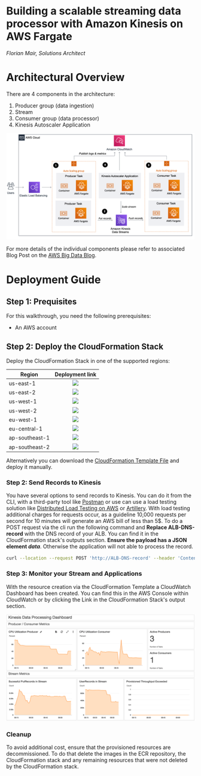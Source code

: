 Building a scalable streaming data processor with Amazon Kinesis on AWS Fargate
=========================================================================

*Florian Mair, Solutions Architect*

# Architectural Overview

There are 4 components in the architecture:

1. Producer group (data ingestion)
2. Stream
3. Consumer group (data processor)
4. Kinesis Autoscaler Application

![](architecture.png)

For more details of the individual components please refer to associated Blog Post on the [AWS Big Data Blog](https://aws.amazon.com/blogs/big-data/).

# Deployment Guide

## Step 1: Prequisites

For this walkthrough, you need the following prerequisites: 
* An AWS account

## Step 2: Deploy the CloudFormation Stack


Deploy the CloudFormation Stack in one of the supported regions:

| Region        | Deployment link           
| ------------- |:-------------:
| us-east-1     | [<img src="https://s3.amazonaws.com/cloudformation-examples/cloudformation-launch-stack.png">](https://console.aws.amazon.com/cloudformation/home?region=us-east-1#/stacks/new?stackName=kinesisDataProcessor-fm9310&templateURL=https://dataprocessor-source.s3-us-west-2.amazonaws.com/deployment.yaml)
| us-east-2     | [<img src="https://s3.amazonaws.com/cloudformation-examples/cloudformation-launch-stack.png">](https://console.aws.amazon.com/cloudformation/home?region=us-east-2#/stacks/new?stackName=kinesisDataProcessor-fm9310&templateURL=https://dataprocessor-source.s3-us-west-2.amazonaws.com/deployment.yaml)      
| us-west-1     | [<img src="https://s3.amazonaws.com/cloudformation-examples/cloudformation-launch-stack.png">](https://console.aws.amazon.com/cloudformation/home?region=us-west-1#/stacks/new?stackName=kinesisDataProcessor-fm9310&templateURL=https://dataprocessor-source.s3-us-west-2.amazonaws.com/deployment.yaml)     
| us-west-2     | [<img src="https://s3.amazonaws.com/cloudformation-examples/cloudformation-launch-stack.png">](https://console.aws.amazon.com/cloudformation/home?region=us-west-2#/stacks/new?stackName=kinesisDataProcessor-fm9310&templateURL=https://dataprocessor-source.s3-us-west-2.amazonaws.com/deployment.yaml)
| eu-west-1      | [<img src="https://s3.amazonaws.com/cloudformation-examples/cloudformation-launch-stack.png">](https://console.aws.amazon.com/cloudformation/home?region=eu-west-1#/stacks/new?stackName=kinesisDataProcessor-fm9310&templateURL=https://dataprocessor-source.s3-us-west-2.amazonaws.com/deployment.yaml)
| eu-central-1  | [<img src="https://s3.amazonaws.com/cloudformation-examples/cloudformation-launch-stack.png">](https://console.aws.amazon.com/cloudformation/home?region=eu-central-1#/stacks/new?stackName=kinesisDataProcessor-fm9310&templateURL=https://dataprocessor-source.s3-us-west-2.amazonaws.com/deployment.yaml)
| ap-southeast-1| [<img src="https://s3.amazonaws.com/cloudformation-examples/cloudformation-launch-stack.png">](https://console.aws.amazon.com/cloudformation/home?region=ap-southeast-1#/stacks/new?stackName=kinesisDataProcessor-fm9310&templateURL=https://dataprocessor-source.s3-us-west-2.amazonaws.com/deployment.yaml)
| ap-southeast-2| [<img src="https://s3.amazonaws.com/cloudformation-examples/cloudformation-launch-stack.png">](https://console.aws.amazon.com/cloudformation/home?region=ap-southeast-2#/stacks/new?stackName=kinesisDataProcessor-fm9310&templateURL=https://dataprocessor-source.s3-us-west-2.amazonaws.com/deployment.yaml)


Alternatively you can download the [CloudFormation Template File](https://dataprocessor-source.s3-us-west-2.amazonaws.com/deployment.yaml) and deploy it manually.



### Step 2: Send Records to Kinesis

You have several options to send records to Kinesis. You can do it from the CLI, with a third-party tool like [Postman](https://www.postman.com/) or use can use a load testing solution like [Distributed Load Testing on AWS](https://aws.amazon.com/solutions/distributed-load-testing-on-aws/) or [Artillery](https://artillery.io/). With load testing additional charges for requests occur, as a guideline 10,000 requests per second for 10 minutes will generate an AWS bill of less than 5$. To do a POST request via the cli run the following command and __Replace ALB-DNS-record__ with the DNS record of your ALB. You can find it in the CloudFormation stack's outputs section. __Ensure the payload has a JSON element *data*__. Otherwise the application will not able to process the record.

```bash
curl --location --request POST 'http://ALB-DNS-record' --header 'Content-Type: application/json' --data-raw '{"data":"2000-00-00 00:00:00 INFO HelloExample:1 - This is our load testing record"}
```

### Step 3: Monitor your Stream and Applications

With the resource creation via the CloudFormation Template a CloudWatch
Dashboard has been created. You can find this in the AWS Console within
CloudWatch or by clicking the Link in the CloudFormation Stack's output
section.

![](dashboard.png)


### Cleanup

To avoid additional cost, ensure that the provisioned resources are
decommissioned. To do that delete the images in the ECR repository, the
CloudFormation stack and any remaining resources that were not deleted
by the CloudFormation stack.
